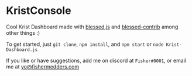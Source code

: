 # KristConsole

Cool Krist Dashboard made with [blessed.js](https://github.com/chjj/blessed) and [blessed-contrib](https://github.com/yaronn/blessed-contrib) among other things :)

To get started, just
`git clone`, `npm install`, and `npm start` or `node Krist-Dashboard.js`

If you like or have suggestions, add me on discord at `Fisher#0001`, or email me at [yo@fishermedders.com](mailto:yo@fishermedders.com)

